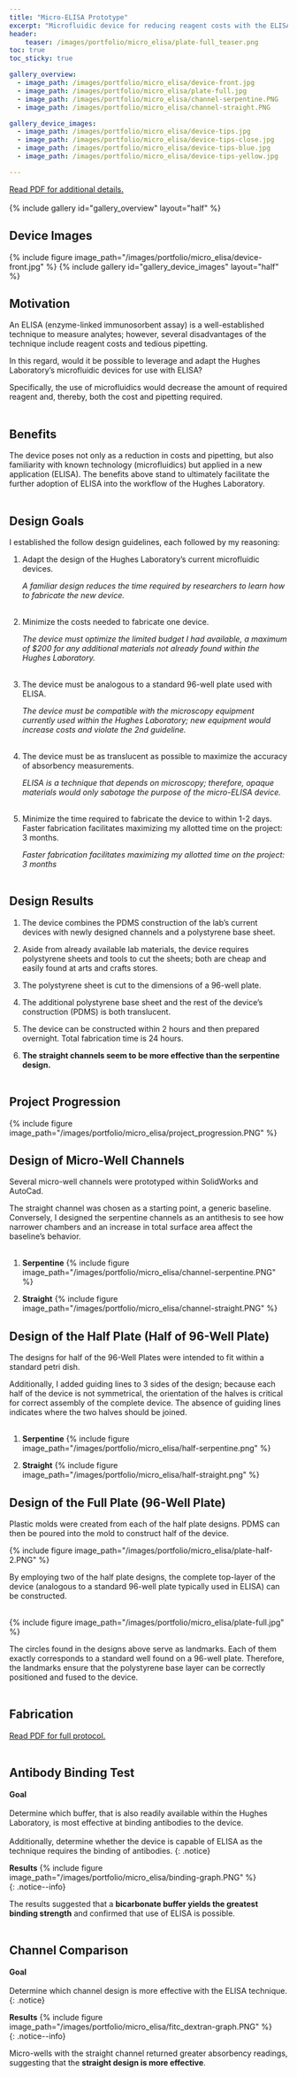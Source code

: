 ```yaml
---
title: "Micro-ELISA Prototype"
excerpt: "Microfluidic device for reducing reagent costs with the ELISA technique."
header:
    teaser: /images/portfolio/micro_elisa/plate-full_teaser.png
toc: true
toc_sticky: true

gallery_overview:
  - image_path: /images/portfolio/micro_elisa/device-front.jpg
  - image_path: /images/portfolio/micro_elisa/plate-full.jpg
  - image_path: /images/portfolio/micro_elisa/channel-serpentine.PNG
  - image_path: /images/portfolio/micro_elisa/channel-straight.PNG

gallery_device_images:
  - image_path: /images/portfolio/micro_elisa/device-tips.jpg
  - image_path: /images/portfolio/micro_elisa/device-tips-close.jpg
  - image_path: /images/portfolio/micro_elisa/device-tips-blue.jpg
  - image_path: /images/portfolio/micro_elisa/device-tips-yellow.jpg

---
```


[Read PDF for additional details.](/documents/MicroELISA.pdf)
<br><br>
{% include gallery id="gallery_overview" layout="half" %}

## Device Images
{% include figure image_path="/images/portfolio/micro_elisa/device-front.jpg" %}
{% include gallery id="gallery_device_images" layout="half" %}
<br>


## Motivation
An ELISA (enzyme-linked immunosorbent assay) is a well-established technique to measure
analytes; however, several disadvantages of the technique include reagent costs and tedious pipetting.

In this regard, would it be possible to leverage and adapt the Hughes Laboratory’s microfluidic
devices for use with ELISA? 

Specifically, the use of microfluidics would decrease the amount of
required reagent and, thereby, both the cost and pipetting required.<br><br>


## Benefits
The device poses not only as a reduction in costs and pipetting, but also familiarity with known
technology (microfluidics) but applied in a new application (ELISA). The benefits above stand to
ultimately facilitate the further adoption of ELISA into the workflow of the Hughes Laboratory.<br><br>


## Design Goals
I established the follow design guidelines, each followed by my reasoning:

1. Adapt the design of the Hughes Laboratory’s current microfluidic devices.

   *A familiar design reduces the time required by researchers to learn how to fabricate the new
   device.* <br><br>
  
2. Minimize the costs needed to fabricate one device.

   *The device must optimize the limited budget I had available, a maximum of $200 for any
    additional materials not already found within the Hughes Laboratory.* <br><br>

3. The device must be analogous to a standard 96-well plate used with ELISA.

   *The device must be compatible with the microscopy equipment currently used within the
    Hughes Laboratory; new equipment would increase costs and violate the 2nd guideline.* <br><br>

4. The device must be as translucent as possible to maximize the accuracy of absorbency
measurements.

   *ELISA is a technique that depends on microscopy; therefore, opaque materials would only
    sabotage the purpose of the micro-ELISA device.* <br><br>

5. Minimize the time required to fabricate the device to within 1-2 days.
Faster fabrication facilitates maximizing my allotted time on the project: 3 months.

   *Faster fabrication facilitates maximizing my allotted time on the project: 3 months* <br><br>


## Design Results
1. The device combines the PDMS construction of the lab’s current devices with newly
designed channels and a polystyrene base sheet.

2. Aside from already available lab materials, the device requires polystyrene sheets and
tools to cut the sheets; both are cheap and easily found at arts and crafts stores.

3. The polystyrene sheet is cut to the dimensions of a 96-well plate.

4. The additional polystyrene base sheet and the rest of the device’s construction (PDMS)
is both translucent.

5. The device can be constructed within 2 hours and then prepared overnight. Total
fabrication time is 24 hours.

6. **The straight channels seem to be more effective than the serpentine design.** <br><br>


## Project Progression
{% include figure image_path="/images/portfolio/micro_elisa/project_progression.PNG" %}


## Design of Micro-Well Channels
Several micro-well channels were prototyped within SolidWorks and AutoCad.

The straight channel was chosen as a starting point, a generic baseline. Conversely, I
designed the serpentine channels as an antithesis to see how narrower chambers and an
increase in total surface area affect the baseline’s behavior.<br><br>

1. **Serpentine**
   {% include figure image_path="/images/portfolio/micro_elisa/channel-serpentine.PNG" %}

2. **Straight**
   {% include figure image_path="/images/portfolio/micro_elisa/channel-straight.PNG" %}


## Design of the Half Plate (Half of 96-Well Plate)
The designs for half of the 96-Well Plates were intended to fit within a standard petri dish.

Additionally, I added guiding lines to 3 sides of the design; because each half of the device is
not symmetrical, the orientation of the halves is critical for correct assembly of the complete
device. The absence of guiding lines indicates where the two halves should be joined.<br><br>

1. **Serpentine**
   {% include figure image_path="/images/portfolio/micro_elisa/half-serpentine.png" %}

2. **Straight**
   {% include figure image_path="/images/portfolio/micro_elisa/half-straight.png" %}


## Design of the Full Plate (96-Well Plate)
Plastic molds were created from each of the half plate designs. PDMS can then be poured into
the mold to construct half of the device.

{% include figure image_path="/images/portfolio/micro_elisa/plate-half-2.PNG" %}

By employing two of the half plate designs, the complete top-layer of the device (analogous to a
standard 96-well plate typically used in ELISA) can be constructed.<br><br>

{% include figure image_path="/images/portfolio/micro_elisa/plate-full.jpg" %}

The circles found in the designs above serve as landmarks. Each of them exactly corresponds
to a standard well found on a 96-well plate. Therefore, the landmarks ensure that the
polystyrene base layer can be correctly positioned and fused to the device.
<br><br>


## Fabrication
[Read PDF for full protocol.](/documents/MicroELISA.pdf)
<br><br>


## Antibody Binding Test

**Goal** <br><br> Determine which buffer, that is also readily available within the Hughes Laboratory, is most
effective at binding antibodies to the device. <br><br> Additionally, determine whether the device 
is capable of ELISA as the technique requires the binding of antibodies.
{: .notice}

<div>
<b>Results</b>
{% include figure image_path="/images/portfolio/micro_elisa/binding-graph.PNG" %}
</div>{: .notice--info}

The results suggested that a **bicarbonate buffer yields the greatest binding strength** and
confirmed that use of ELISA is possible.
<br><br>


## Channel Comparison

**Goal** <br><br> Determine which channel design is more effective with the ELISA technique.
{: .notice}

<div>
<b>Results</b>
{% include figure image_path="/images/portfolio/micro_elisa/fitc_dextran-graph.PNG" %}
</div>{: .notice--info}

Micro-wells with the straight channel returned greater absorbency readings, suggesting that the
**straight design is more effective**.
<br><br>